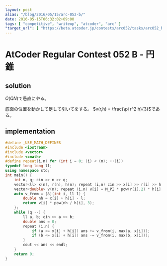 ```yaml
---
layout: post
alias: "/blog/2016/05/15/arc-052-b/"
date: 2016-05-15T06:32:02+09:00
tags: [ "competitive", "writeup", "atcoder", "arc" ]
"target_url": [ "https://beta.atcoder.jp/contests/arc052/tasks/arc052_b" ]
---
```


# AtCoder Regular Contest 052 B - 円錐

## solution

$O(QN)$で愚直にやる。

底面の位置を動かして足して引いてをする。
$v(r,h) = \frac{\pi r^2 h}{3}$である。

## implementation

``` c++
#define _USE_MATH_DEFINES
#include <iostream>
#include <vector>
#include <cmath>
#define repeat(i,n) for (int i = 0; (i) < (n); ++(i))
typedef long long ll;
using namespace std;
int main() {
    int n, q; cin >> n >> q;
    vector<ll> x(n), r(n), h(n); repeat (i,n) cin >> x[i] >> r[i] >> h[i];
    vector<double> v(n); repeat (i,n) v[i] = M_PI * pow(r[i],2) * h[i] / 3;
    auto v_from = [&](int i, ll l) {
        double nh = x[i] + h[i] - l;
        return v[i] * pow(nh / h[i], 3);
    };
    while (q --) {
        ll a, b; cin >> a >> b;
        double ans = 0;
        repeat (i,n) {
            if (a <= x[i] + h[i]) ans += v_from(i, max(a, x[i]));
            if (b <= x[i] + h[i]) ans -= v_from(i, max(b, x[i]));
        }
        cout << ans << endl;
    }
    return 0;
}
```
